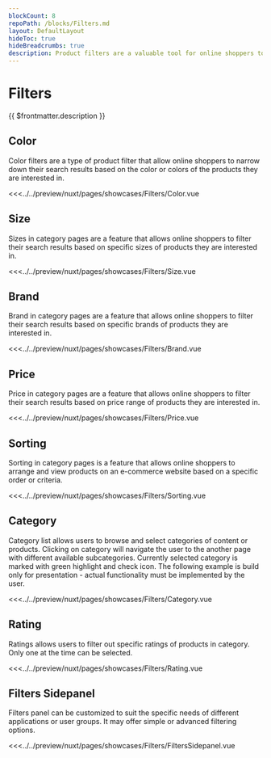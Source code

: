 ```yaml
---
blockCount: 8
repoPath: /blocks/Filters.md
layout: DefaultLayout
hideToc: true
hideBreadcrumbs: true
description: Product filters are a valuable tool for online shoppers to quickly and easily find the products they are looking for on e-commerce websites.
---
```

# Filters

{{ $frontmatter.description }}

## Color

Color filters are a type of product filter that allow online shoppers to narrow down their search results based on the color or colors of the products they are interested in.

<Showcase showcase-name="Filters/Color" style="min-height:400px">

<<<../../preview/nuxt/pages/showcases/Filters/Color.vue
</Showcase>

## Size

Sizes in category pages are a feature that allows online shoppers to filter their search results based on specific sizes of products they are interested in.

<Showcase showcase-name="Filters/Size" style="min-height:300px">

<<<../../preview/nuxt/pages/showcases/Filters/Size.vue
</Showcase>

## Brand

Brand in category pages are a feature that allows online shoppers to filter their search results based on specific brands of products they are interested in.

<Showcase showcase-name="Filters/Brand" style="min-height:300px">

<<<../../preview/nuxt/pages/showcases/Filters/Brand.vue
</Showcase>

## Price

Price in category pages are a feature that allows online shoppers to filter their search results based on price range of products they are interested in.

<Showcase showcase-name="Filters/Price" style="min-height:350px">

<<<../../preview/nuxt/pages/showcases/Filters/Price.vue
</Showcase>

## Sorting

Sorting in category pages is a feature that allows online shoppers to arrange and view products on an e-commerce website based on a specific order or criteria.

<Showcase showcase-name="Filters/Sorting">

<<<../../preview/nuxt/pages/showcases/Filters/Sorting.vue

</Showcase>

## Category

Category list allows users to browse and select categories of content or products. Clicking on category will navigate the user to the another page with different available subcategories. Currently selected category is marked with green highlight and check icon. The following example is build only for presentation - actual functionality must be implemented by the user.

<Showcase showcase-name="Filters/Category" style="min-height:400px">

<<<../../preview/nuxt/pages/showcases/Filters/Category.vue

</Showcase>

## Rating

Ratings allows users to filter out specific ratings of products in category. Only one at the time can be selected.

<Showcase showcase-name="Filters/Rating" style="min-height:300px">

<<<../../preview/nuxt/pages/showcases/Filters/Rating.vue

</Showcase>

## Filters Sidepanel

Filters panel can be customized to suit the specific needs of different applications or user groups. It may offer simple or advanced filtering options.

<Showcase showcase-name="Filters/FiltersSidepanel" style="min-height:1500px">

<<<../../preview/nuxt/pages/showcases/Filters/FiltersSidepanel.vue

</Showcase>
